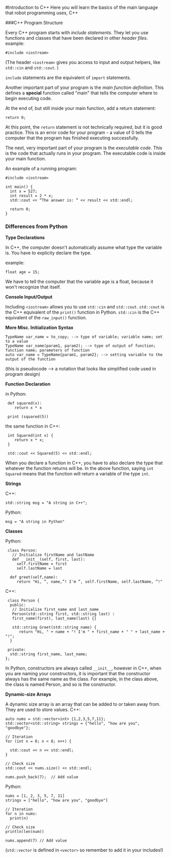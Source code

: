 #Introduction to C++
Here you will learn the basics of the main language that robot programming uses, C++

###C++ Program Structure

Every C++ program starts with *include statements*. They let you use functions and classes that have been declared in other *header files*. 
  example:
    
    #include <iostream>

(The header `<iostream>` gives you access to input and output helpers, like `std::cin` and `std::cout`. )

`include` statements are the equivalent of `import` statements. 

Another important part of your program is the *main function definition*. This defines a **special** function called "main" that tells the computer where to begin executing code. 

At the end of, but still inside your main function, add a return statement:
    
    return 0;

At this point, the `return` statement is not technically required, but it is good practice. This is an error code for your program - a value of 0 tells the computer that the program has finished executing successfully. 

The next, very important part of your program is the *executable code*. This is the code that actually runs in your program. The executable code is inside your main function. 

An example of a running program:

    #include <iostream>

    int main() {
      int x = 527;
      int result = 2 * x;
      std::cout << “The answer is: “ << result << std::endl;

      return 0;
    }

### Differences from Python

**Type Declarations**

In C++, the computer doesn't automatically assume what type the variable is. You have to explicity declare the type. 

example:
    
    float age = 15;

We have to tell the computer that the variable age is a float, because it won't recognize that itself. 

**Console Input/Output**

Including `<iostream>` allows you to use `std::cin` and `std::cout`. `std::cout` is the C++ equivalent of the `print()` function in Python. `std::cin` is the C++ equivalent of the `raw_input()` function. 

**More Misc. Initialization Syntax** 

    TypeName var_name = to_copy; --> type of variable; variable name; set to a value
    TypeName var_name(param1, param2); --> type of output of function; function name; parameters of function 
    auto var_name = TypeName{param1, param2}; --> setting variable to the output of the function 

(this is pseudocode --> a notation that looks like simplified code used in program design)

**Function Declaration**

 in Python:

     def squared(x):
     	return x * x

     print (squared(5))

 the same function in C++:

     int Squared(int x) {
     	return x * x;
     }

     std::cout << Squared(5) << std::endl;

When you declare a function in C++, you have to also declare the type that whatever the function returns will be. In the above function, saying `int Squared` means that the function will return a variable of the type `int`.

**Strings**

C++:

    std::string msg = "A string in C++";

Python: 

    msg = "A string in Python"
 
**Classes**

Python: 

     class Person:
       // Initialize firstName and lastName
       def __init__(self, first, last):
         self.firstName = first
         self.lastName = last

      def greet(self,name):
         return "Hi, “, name,”! I'm ”, self.firstName, self.lastName, ”!"

C++:

     class Person {
      public:
       // Initialize first_name and last_name
       Person(std::string first, std::string last) : 
       first_name(first), last_name(last) {}

       std::string Greet(std::string name) {
          return "Hi, " + name + "! I'm " + first_name + " " + last_name + "!";
      }
  
     private:
      std::string first_name, last_name;
    };

In Python, constructors are always called `__init__`, however in C++, when you are naming your constructors, it is important that the constructor always has the same name as the class. For example, in the class above, the class is named Person, and so is the constructor. 

**Dynamic-size Arrays**

A dynamic size array is an array that can be added to or taken away from. They are used to store values. 
C++:

    auto nums = std::vector<int> {1,2,3,5,7,11};
    std::vector<std::string> strings = {"hello", "how are you", "goodbye"};

    // Iteration
    for (int n = 0; n < 8; n++) {

      std::cout << n << std::endl;
    }

    // Check size
    std::cout << nums.size() << std::endl;

    nums.push_back(7);  // Add value

Python:

    nums = [1, 2, 3, 5, 7, 11]
    strings = ["hello", "how are you", "goodbye"]

    // Iteration
    for n in nums:
      print(n)

    // Check size
    println(len(num))

    nums.append(7) // Add value

(`std::vector` is defined in `<vector>` so remember to add it in your includes!)
